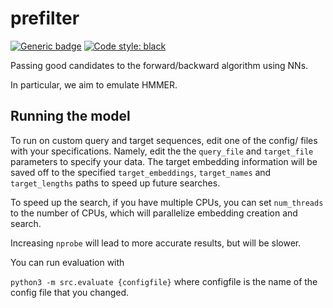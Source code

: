 # prefilter
[![Generic badge](https://img.shields.io/badge/Contributions-Welcome-brightgreen.svg)](CONTRIBUTING.md)
<a href="https://github.com/psf/black"><img alt="Code style: black" src="https://img.shields.io/badge/code%20style-black-000000.svg"></a>

Passing good candidates to the forward/backward algorithm using NNs.

In particular, we aim to emulate HMMER.


## Running the model 
To run on custom query and target sequences, edit one of the config/ files with your specifications. 
Namely, edit the the `query_file` and  `target_file` parameters to specify your data. 
The target embedding information will be saved off to the specified `target_embeddings`, `target_names` and `target_lengths` paths to speed up future searches. 

To speed up the search, if you have multiple CPUs, you can set `num_threads` to the number of CPUs, which will parallelize embedding creation and search. 

Increasing `nprobe` will lead to more accurate results, but will be slower. 

You can run evaluation with 

`python3 -m src.evaluate {configfile}` where configfile is the name of the config file that you changed. 
